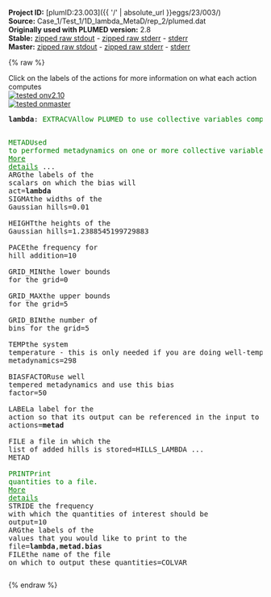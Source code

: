 **Project ID:** [plumID:23.003]({{ '/' | absolute_url }}eggs/23/003/)  
**Source:** Case_1/Test_1/1D_lambda_MetaD/rep_2/plumed.dat  
**Originally used with PLUMED version:** 2.8  
**Stable:** [zipped raw stdout](plumed.dat.plumed.stdout.txt.zip) - [zipped raw stderr](plumed.dat.plumed.stderr.txt.zip) - [stderr](plumed.dat.plumed.stderr)  
**Master:** [zipped raw stdout](plumed.dat.plumed_master.stdout.txt.zip) - [zipped raw stderr](plumed.dat.plumed_master.stderr.txt.zip) - [stderr](plumed.dat.plumed_master.stderr)  

{% raw %}
<div class="plumedpreheader">
<div class="headerInfo" id="value_details_data/Case_1/Test_1/1D_lambda_MetaD/rep_2/plumed.dat"> Click on the labels of the actions for more information on what each action computes </div>
<div class="containerBadge">
<div class="headerBadge"><a href="plumed.dat.plumed.stderr"><img src="https://img.shields.io/badge/v2.10-passing-green.svg" alt="tested onv2.10" /></a></div>
<div class="headerBadge"><a href="plumed.dat.plumed_master.stderr"><img src="https://img.shields.io/badge/master-passing-green.svg" alt="tested onmaster" /></a></div>
</div>
</div>
<pre class="plumedlisting">
<b name="data/Case_1/Test_1/1D_lambda_MetaD/rep_2/plumed.datlambda" onclick='showPath("data/Case_1/Test_1/1D_lambda_MetaD/rep_2/plumed.dat","data/Case_1/Test_1/1D_lambda_MetaD/rep_2/plumed.datlambda","data/Case_1/Test_1/1D_lambda_MetaD/rep_2/plumed.datlambda","brown")'>lambda</b>: <span class="plumedtooltip" style="color:green">EXTRACV<span class="right">Allow PLUMED to use collective variables computed in the MD engine. <a href="https://www.plumed.org/doc-master/user-doc/html/EXTRACV" style="color:green">More details</a><i></i></span></span> <span class="plumedtooltip">NAME<span class="right">name of the CV as computed by the MD engine<i></i></span></span>=lambda
  
<span style="display:none;" id="data/Case_1/Test_1/1D_lambda_MetaD/rep_2/plumed.datlambda">The EXTRACV action with label <b>lambda</b> calculates the following quantities:<table  align="center" frame="void" width="95%" cellpadding="5%"><tr><td width="5%"><b> Quantity </b>  </td><td><b> Description </b> </td></tr><tr><td width="5%">lambda.value</td><td>the value of the CV that was passed from the MD code to PLUMED</td></tr></table></span><span class="plumedtooltip" style="color:green">METAD<span class="right">Used to performed metadynamics on one or more collective variables. <a href="https://www.plumed.org/doc-master/user-doc/html/METAD" style="color:green">More details</a><i></i></span></span> ...
<span class="plumedtooltip">ARG<span class="right">the labels of the scalars on which the bias will act<i></i></span></span>=<b name="data/Case_1/Test_1/1D_lambda_MetaD/rep_2/plumed.datlambda">lambda</b>
<span class="plumedtooltip">SIGMA<span class="right">the widths of the Gaussian hills<i></i></span></span>=0.01     
<span class="plumedtooltip">HEIGHT<span class="right">the heights of the Gaussian hills<i></i></span></span>=1.2388545199729883   
<span class="plumedtooltip">PACE<span class="right">the frequency for hill addition<i></i></span></span>=10       
<span class="plumedtooltip">GRID_MIN<span class="right">the lower bounds for the grid<i></i></span></span>=0    
<span class="plumedtooltip">GRID_MAX<span class="right">the upper bounds for the grid<i></i></span></span>=5    
<span class="plumedtooltip">GRID_BIN<span class="right">the number of bins for the grid<i></i></span></span>=5    
<span class="plumedtooltip">TEMP<span class="right">the system temperature - this is only needed if you are doing well-tempered metadynamics<i></i></span></span>=298     
<span class="plumedtooltip">BIASFACTOR<span class="right">use well tempered metadynamics and use this bias factor<i></i></span></span>=50   
<span class="plumedtooltip">LABEL<span class="right">a label for the action so that its output can be referenced in the input to other actions<i></i></span></span>=<b name="data/Case_1/Test_1/1D_lambda_MetaD/rep_2/plumed.datmetad" onclick='showPath("data/Case_1/Test_1/1D_lambda_MetaD/rep_2/plumed.dat","data/Case_1/Test_1/1D_lambda_MetaD/rep_2/plumed.datmetad","data/Case_1/Test_1/1D_lambda_MetaD/rep_2/plumed.datmetad","brown")'>metad</b>   
<span class="plumedtooltip">FILE<span class="right"> a file in which the list of added hills is stored<i></i></span></span>=HILLS_LAMBDA
... METAD
<br/><span style="display:none;" id="data/Case_1/Test_1/1D_lambda_MetaD/rep_2/plumed.datmetad">The METAD action with label <b>metad</b> calculates the following quantities:<table  align="center" frame="void" width="95%" cellpadding="5%"><tr><td width="5%"><b> Quantity </b>  </td><td><b> Description </b> </td></tr><tr><td width="5%">metad.bias</td><td>the instantaneous value of the bias potential</td></tr></table></span><span class="plumedtooltip" style="color:green">PRINT<span class="right">Print quantities to a file. <a href="https://www.plumed.org/doc-master/user-doc/html/PRINT" style="color:green">More details</a><i></i></span></span> <span class="plumedtooltip">STRIDE<span class="right"> the frequency with which the quantities of interest should be output<i></i></span></span>=10 <span class="plumedtooltip">ARG<span class="right">the labels of the values that you would like to print to the file<i></i></span></span>=<b name="data/Case_1/Test_1/1D_lambda_MetaD/rep_2/plumed.datlambda">lambda</b>,<b name="data/Case_1/Test_1/1D_lambda_MetaD/rep_2/plumed.datmetad">metad.bias</b> <span class="plumedtooltip">FILE<span class="right">the name of the file on which to output these quantities<i></i></span></span>=COLVAR
</pre>
{% endraw %}

